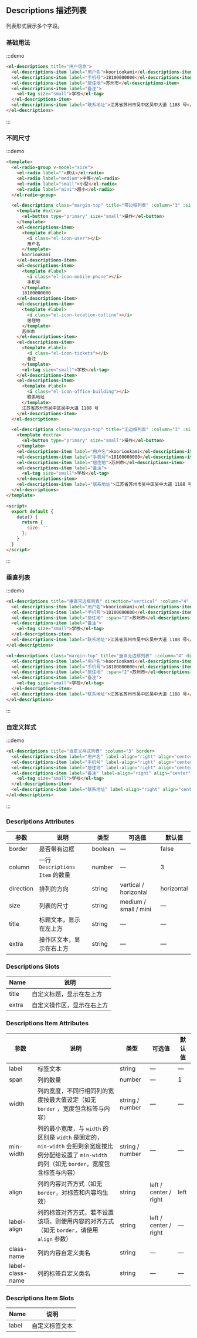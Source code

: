 ## Descriptions 描述列表

列表形式展示多个字段。

### 基础用法

:::demo

```html
<el-descriptions title="用户信息">
  <el-descriptions-item label="用户名">kooriookami</el-descriptions-item>
  <el-descriptions-item label="手机号">18100000000</el-descriptions-item>
  <el-descriptions-item label="居住地">苏州市</el-descriptions-item>
  <el-descriptions-item label="备注">
    <el-tag size="small">学校</el-tag>
  </el-descriptions-item>
  <el-descriptions-item label="联系地址">江苏省苏州市吴中区吴中大道 1188 号</el-descriptions-item>
</el-descriptions>
```
:::

### 不同尺寸

:::demo

```html
<template>
  <el-radio-group v-model="size">
    <el-radio label="">默认</el-radio>
    <el-radio label="medium">中等</el-radio>
    <el-radio label="small">小型</el-radio>
    <el-radio label="mini">超小</el-radio>
  </el-radio-group>

  <el-descriptions class="margin-top" title="带边框列表" :column="3" :size="size" border>
    <template #extra>
      <el-button type="primary" size="small">操作</el-button>
    </template>
    <el-descriptions-item>
      <template #label>
        <i class="el-icon-user"></i>
        用户名
      </template>
      kooriookami
    </el-descriptions-item>
    <el-descriptions-item>
      <template #label>
        <i class="el-icon-mobile-phone"></i>
        手机号
      </template>
      18100000000
    </el-descriptions-item>
    <el-descriptions-item>
      <template #label>
        <i class="el-icon-location-outline"></i>
        居住地
      </template>
      苏州市
    </el-descriptions-item>
    <el-descriptions-item>
      <template #label>
        <i class="el-icon-tickets"></i>
        备注
      </template>
      <el-tag size="small">学校</el-tag>
    </el-descriptions-item>
    <el-descriptions-item>
      <template #label>
        <i class="el-icon-office-building"></i>
        联系地址
      </template>
      江苏省苏州市吴中区吴中大道 1188 号
    </el-descriptions-item>
  </el-descriptions>

  <el-descriptions class="margin-top" title="无边框列表" :column="3" :size="size">
    <template #extra>
      <el-button type="primary" size="small">操作</el-button>
    </template>
    <el-descriptions-item label="用户名">kooriookami</el-descriptions-item>
    <el-descriptions-item label="手机号">18100000000</el-descriptions-item>
    <el-descriptions-item label="居住地">苏州市</el-descriptions-item>
    <el-descriptions-item label="备注">
      <el-tag size="small">学校</el-tag>
    </el-descriptions-item>
    <el-descriptions-item label="联系地址">江苏省苏州市吴中区吴中大道 1188 号</el-descriptions-item>
  </el-descriptions>
</template>

<script>
  export default {
    data() {
      return {
        size: ''
      };
    }
  }
</script>
```
:::

### 垂直列表

:::demo

```html
<el-descriptions title="垂直带边框列表" direction="vertical" :column="4" border>
  <el-descriptions-item label="用户名">kooriookami</el-descriptions-item>
  <el-descriptions-item label="手机号">18100000000</el-descriptions-item>
  <el-descriptions-item label="居住地" :span="2">苏州市</el-descriptions-item>
  <el-descriptions-item label="备注">
    <el-tag size="small">学校</el-tag>
  </el-descriptions-item>
  <el-descriptions-item label="联系地址">江苏省苏州市吴中区吴中大道 1188 号</el-descriptions-item>
</el-descriptions>

<el-descriptions class="margin-top" title="垂直无边框列表" :column="4" direction="vertical">
  <el-descriptions-item label="用户名">kooriookami</el-descriptions-item>
  <el-descriptions-item label="手机号">18100000000</el-descriptions-item>
  <el-descriptions-item label="居住地" :span="2">苏州市</el-descriptions-item>
  <el-descriptions-item label="备注">
    <el-tag size="small">学校</el-tag>
  </el-descriptions-item>
  <el-descriptions-item label="联系地址">江苏省苏州市吴中区吴中大道 1188 号</el-descriptions-item>
</el-descriptions>
```
:::

### 自定义样式

:::demo

```html
<el-descriptions title="自定义样式列表" :column="3" border>
  <el-descriptions-item label="用户名" label-align="right" align="center" label-class-name="my-label" class-name="my-content" width="150px">kooriookami</el-descriptions-item>
  <el-descriptions-item label="手机号" label-align="right" align="center">18100000000</el-descriptions-item>
  <el-descriptions-item label="居住地" label-align="right" align="center">苏州市</el-descriptions-item>
  <el-descriptions-item label="备注" label-align="right" align="center">
    <el-tag size="small">学校</el-tag>
  </el-descriptions-item>
  <el-descriptions-item label="联系地址" label-align="right" align="center">江苏省苏州市吴中区吴中大道 1188 号</el-descriptions-item>
</el-descriptions>
```
:::

### Descriptions Attributes
| 参数          | 说明            | 类型            | 可选值                 | 默认值   |
|-------------  |---------------- |---------------- |---------------------- |-------- |
| border        | 是否带有边框         | boolean  |          —             |    false     |
| column        | 一行 `Descriptions Item` 的数量  | number | — |    3  |
| direction     | 排列的方向  | string | vertical / horizontal |    horizontal  |
| size          | 列表的尺寸    | string  |    medium / small / mini  |  — |
| title         | 标题文本，显示在左上方    | string  |    —  |  — |
| extra         | 操作区文本，显示在右上方    | string  |    —  |  — |

### Descriptions Slots

| Name | 说明 |
|------|--------|
| title | 自定义标题，显示在左上方  |
| extra | 自定义操作区，显示在右上方  |

### Descriptions Item Attributes
| 参数          | 说明            | 类型            | 可选值                 | 默认值   |
|-------------  |---------------- |---------------- |---------------------- |-------- |
| label          | 标签文本         | string  |          —             |    —     |
| span          | 列的数量         | number  |          —             |    1     |
| width          | 列的宽度，不同行相同列的宽度按最大值设定（如无 `border` ，宽度包含标签与内容）         | string / number  |          —             |    —     |
| min-width          | 列的最小宽度，与 `width` 的区别是 `width` 是固定的，`min-width` 会把剩余宽度按比例分配给设置了 `min-width` 的列（如无 `border`，宽度包含标签与内容）         | string / number  |          —             |    —     |
| align          | 列的内容对齐方式（如无 `border`，对标签和内容均生效）         | string  |          left / center / right             |    left     |
| label-align          | 列的标签对齐方式，若不设置该项，则使用内容的对齐方式（如无 `border`，请使用 `align` 参数）         | string  |          left / center / right             |    —     |
| class-name          | 列的内容自定义类名         | string  |          —             |    —     |
| label-class-name          | 列的标签自定义类名         | string  |          —             |    —     |

### Descriptions Item Slots

| Name | 说明 |
|------|--------|
| label | 自定义标签文本  |

